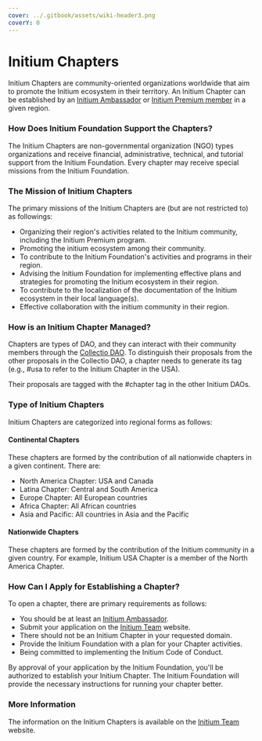 ```yaml
---
cover: ../.gitbook/assets/wiki-header3.png
coverY: 0
---
```


# Initium Chapters

Initium Chapters are community-oriented organizations worldwide that aim to promote the Initium ecosystem in their territory. An Initium Chapter can be established by an [Initium Ambassador](how-to-join-initium.md#ambassadors) or [Initium Premium member](how-to-join-initium.md#premiums) in a given region.&#x20;

### How Does Initium Foundation Support the Chapters?

The Initium Chapters are non-governmental organization (NGO) types organizations and receive financial, administrative, technical, and tutorial support from the Initium Foundation. Every chapter may receive special missions from the Initium Foundation.&#x20;

### The Mission of Initium Chapters

The primary missions of the Initium Chapters are (but are not restricted to) as followings:

* Organizing their region's activities related to the Initium community, including the Initium Premium program.
* Promoting the initium ecosystem among their community.&#x20;
* To contribute to the Initium Foundation's activities and programs in their region.&#x20;
* Advising the Initium Foundation for implementing effective plans and strategies for promoting the Initium ecosystem in their region.&#x20;
* To contribute to the localization of the documentation of the Initium ecosystem in their local language(s).&#x20;
* Effective collaboration with the initium community in their region.&#x20;

### How is an Initium Chapter Managed?

Chapters are types of DAO, and they can interact with their community members through the [Collectio DAO](../gov/initium-daos.md). To distinguish their proposals from the other proposals in the Collectio DAO, a chapter needs to generate its tag (e.g., #usa to refer to the Initium Chapter in the USA).&#x20;

Their proposals are tagged with the #chapter tag in the other Initium DAOs.&#x20;

### Type of Initium Chapters

Initium Chapters are categorized into regional forms as follows:

#### Continental Chapters

These chapters are formed by the contribution of all nationwide chapters in a given continent. There are:

* North America Chapter: USA and Canada
* Latina Chapter: Central and South America
* Europe Chapter: All European countries&#x20;
* Africa Chapter: All African countries
* Asia and Pacific: All countries in Asia and the Pacific&#x20;

#### Nationwide Chapters

These chapters are formed by the contribution of the Initium community in a given country. For example, Initium USA Chapter is a member of the North America Chapter.&#x20;

### How Can I Apply for Establishing a Chapter?

To open a chapter, there are primary requirements as follows:

* You should be at least an [Initium Ambassador](how-to-join-initium.md#ambassadors).&#x20;
* Submit your application on the [Initium Team](https://initium.team) website.&#x20;
* There should not be an Initium Chapter in your requested domain.&#x20;
* Provide the Initium Foundation with a plan for your Chapter activities.&#x20;
* Being committed to implementing the Initium Code of Conduct.&#x20;

By approval of your application by the Initium Foundation, you'll be authorized to establish your Initium Chapter. The Initium Foundation will provide the necessary instructions for running your chapter better.

### More Information

The information on the Initium Chapters is available on the [Initium Team](https://initium.team) website.&#x20;
